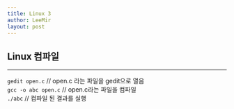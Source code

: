 ```yaml
---
title: Linux 3
author: LeeMir
layout: post
---
```

## Linux 컴파일
- - -

`gedit open.c` // open.c 라는 파일을 gedit으로 열음 <br>
`gcc -o abc open.c` // open.c라는 파일을 컴파일 <br>
`./abc` // 컴파일 된 결과를 실행